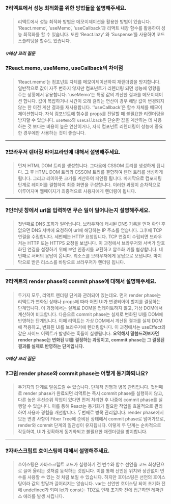 ### ❓리액트에서 성능 최적화를 위한 방법들을 설명해주세요.

> 리액트에서 성능 최적화 방법은 메모이제이션을 활용한 방법이 있습니다.
> ‘React.memo’, ‘useMemo’, ‘useCallback’과 리액트 내장 함수를 활용하여 성능 최적화를 할 수 있습니다. 또한 ‘React.lazy’ 와 ‘Suspense’를 사용하여 코드 스플리팅을 할수도 있습니다.

##### 💡예상 꼬리 질문

### ❓React.memo, useMemo, useCallback의 차이점

> ‘React.memo’는 컴포넌트 자체를 메모이제이션하여 재랜더링을 방지합니다. 일반적으로 값이 자주 변하지 않지만 컴포넌트가 리렌더링 되면 성능에 영향을 주는 상황에서 유용합니다.
> ‘useMemo’는 특정 값의 계산한 결과를 메모이제이션 합니다. 값이 복잡하거나 시간이 오래 걸리는 연산이 경우 해당 값이 변경되지 않는 한 이전 계산 결과를 재사용합니다.
> ‘‘useCallback’은 함수 자체를 메모이제이션합니다. 자식 컴포넌트에 함수를 props를 전달할 때 불필요한 리렌더링을 방지할 수 있습니다.
> `useMemo`와 `useCallback`은 단순한 값을 계산하는 데 사용하는 것 보다는 비용이 높은 연산이거나, 자식 컴포넌트 리렌더링이 성능에 중요한 경우에만 사용하는 것이 좋습니다.

---

### ❓브라우저 렌더링 파이프라인에 대해서 설명해주세요.

> 먼저 HTML DOM 트리를 생성합니다. 그다음에 CSSOM 트리를 생성하게 됩니다.
> 그 후 HTML DOM 트리와 CSSOM 트리를 결합하여 렌더 트리를 생성하게 됩니다.
> 그리고 레이아웃 크기를 계산하여 페인팅 됩니다. 마지막으로 컴포지팅 단계로 레이어를 결합하여 최종 화면을 구성합니다. 이러한 과정이 순차적으로 이루어지며 웹페이지가 최종적으로 사용자에게 렌더링이 됩니다.

---

### ❓인터넷 창에서 url을 입력하면 무슨 일이 일어나는지 설명해주세요.

> 첫번째로 DNS 조회가 일어납니다. 브라우저에 캐시된 DNS 기록을 먼저 확인 후 없으면 DNS 서버에 요청하여 url에 해당하는 IP 주소를 얻습니다. 그후에 TCP 연결을 수립합니다. 세번째는 HTTP 요청입니다. TCP 연결이 수립되면 브라우저는 HTTP 또는 HTTPS 요청을 보냅니다. 이 과정에서 브라우저와 서버가 암호화된 연결을 설정하기 위해 보안 인증서를 교환하고 암호화 키를 협상합니다. 네번째로 서버의 응답이 옵니다. 리소스를 브라우저에게 응답으로 보냅니다. 마지막으로 받은 리소스를 바탕으로 브라우저가 렌더링 됩니다.

---

### ❓리액트의 render phase와 commit phase에 대해서 설명해주세요.

> 두가지 모두, 리액트 렌더링 단계와 관려되어 있는데요. 먼저 render phase는 리액트가 변화된 상태나 props에 따라 어떤 UI가 변경되어야 할지를 결정하는 단계입니다. 이 과정에서는 실제로 DOM을 업데이트하지 않고, 가상 DOM에서 계산하여 비교합니다. 다음으로 commit phase는 실제로 변화된 UI를 DOM에 반영하는 단계입니다. 이때 리액트는 가상 DOM에서 계산된 결과를 실제 DOM에 적용하고, 변화된 UI를 브라우저에 렌더링합니다. 이 과정에서는 useEffect와 같은 사이드 이펙트가 발생하는 훅들이 실행됩니다. **요약해서 말씀드려보자면 render phase는 변화된 UI를 결정하는 과정이고, commit phase는 그 결정된 결과를 실제로 반영하는 단계입니다.**

##### 💡예상 꼬리 질문

### ❓그럼 render phase와 commit phase는 어떻게 동기화되나요?

> 두가지의 단계로 말씀드릴 수 있습니다. 단계적 진행과 병목 관리입니다. 첫번째로 render phase가 완료되면 리액트는 즉시 commit phase를 실행하지 않고, 다른 높은 우선순위 작업이 있다면 먼저 처리한 후 나중에 commit phase를 실행할 수 있습니다. 이를 통해 React는 동기화가 필요한 작업을 효율적으로 관리하여 사용자 경험을 개선합니다. 두번째로 병목 관리입니다. render phase에서 모든 변경 사항이 Fiber Tree에 준비된 상태에서 commit phase로 넘어가므로, render와 commit 단계의 일관성이 유지됩니다. 이렇게 두 단계는 순차적으로 작동하여, UI가 정확하게 동기화되고 불필요한 재렌더링을 방지합니다.

---

### ❓자바스크립트 호이스팅에 대해서 설명해주세요.

> 호이스팅은 자바스크립트 코드가 실행하기 전 변수와 함수 선언을 코드 최상단으로 끌어 올리는 것처럼 동작하는 것입니다. 이를 통해 선언된 위치와 상관없이 변수를 사용할 수 있는 것 처럼 보일 수 있습니다. 하지만 호이스팅은 선언의 호이스팅이라 값의 할당까 끌어리지는 않습니다. var는 선언만 호이스팅 되어 초기화 전에 undefined가 되며 let과 const는 TDZ로 인해 초기화 전에 접근하면 레퍼런스 에러를 발생 시킵니다.
